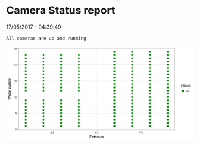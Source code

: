 Camera Status report
================
17/05/2017 - 04:39:49

    All cameras are up and running

![](camreport_files/figure-markdown_github/unnamed-chunk-2-1.png)
